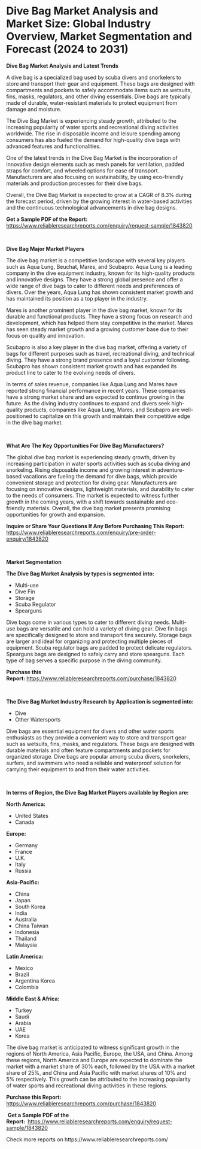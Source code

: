 <p><h1>Dive Bag Market Analysis and Market Size: Global Industry Overview, Market Segmentation and Forecast (2024 to 2031)</h1></p><p><strong>Dive Bag Market Analysis and Latest Trends</strong></p>
<p><p>A dive bag is a specialized bag used by scuba divers and snorkelers to store and transport their gear and equipment. These bags are designed with compartments and pockets to safely accommodate items such as wetsuits, fins, masks, regulators, and other diving essentials. Dive bags are typically made of durable, water-resistant materials to protect equipment from damage and moisture.</p><p>The Dive Bag Market is experiencing steady growth, attributed to the increasing popularity of water sports and recreational diving activities worldwide. The rise in disposable income and leisure spending among consumers has also fueled the demand for high-quality dive bags with advanced features and functionalities.</p><p>One of the latest trends in the Dive Bag Market is the incorporation of innovative design elements such as mesh panels for ventilation, padded straps for comfort, and wheeled options for ease of transport. Manufacturers are also focusing on sustainability, by using eco-friendly materials and production processes for their dive bags.</p><p>Overall, the Dive Bag Market is expected to grow at a CAGR of 8.3% during the forecast period, driven by the growing interest in water-based activities and the continuous technological advancements in dive bag designs.</p></p>
<p><strong>Get a Sample PDF of the Report:&nbsp;</strong> <a href="https://www.reliableresearchreports.com/enquiry/request-sample/1843820">https://www.reliableresearchreports.com/enquiry/request-sample/1843820</a></p>
<p>&nbsp;</p>
<p><strong>Dive Bag Major Market Players</strong></p>
<p><p>The dive bag market is a competitive landscape with several key players such as Aqua Lung, Beuchat, Mares, and Scubapro. Aqua Lung is a leading company in the dive equipment industry, known for its high-quality products and innovative designs. They have a strong global presence and offer a wide range of dive bags to cater to different needs and preferences of divers. Over the years, Aqua Lung has shown consistent market growth and has maintained its position as a top player in the industry.</p><p>Mares is another prominent player in the dive bag market, known for its durable and functional products. They have a strong focus on research and development, which has helped them stay competitive in the market. Mares has seen steady market growth and a growing customer base due to their focus on quality and innovation.</p><p>Scubapro is also a key player in the dive bag market, offering a variety of bags for different purposes such as travel, recreational diving, and technical diving. They have a strong brand presence and a loyal customer following. Scubapro has shown consistent market growth and has expanded its product line to cater to the evolving needs of divers.</p><p>In terms of sales revenue, companies like Aqua Lung and Mares have reported strong financial performance in recent years. These companies have a strong market share and are expected to continue growing in the future. As the diving industry continues to expand and divers seek high-quality products, companies like Aqua Lung, Mares, and Scubapro are well-positioned to capitalize on this growth and maintain their competitive edge in the dive bag market.</p></p>
<p>&nbsp;</p>
<p><strong>What Are The Key Opportunities For Dive Bag Manufacturers?</strong></p>
<p><p>The global dive bag market is experiencing steady growth, driven by increasing participation in water sports activities such as scuba diving and snorkeling. Rising disposable income and growing interest in adventure-based vacations are fueling the demand for dive bags, which provide convenient storage and protection for diving gear. Manufacturers are focusing on innovative designs, lightweight materials, and durability to cater to the needs of consumers. The market is expected to witness further growth in the coming years, with a shift towards sustainable and eco-friendly materials. Overall, the dive bag market presents promising opportunities for growth and expansion.</p></p>
<p><strong>Inquire or Share Your Questions If Any Before Purchasing This Report:</strong> <a href="https://www.reliableresearchreports.com/enquiry/pre-order-enquiry/1843820">https://www.reliableresearchreports.com/enquiry/pre-order-enquiry/1843820</a></p>
<p>&nbsp;</p>
<p><strong>Market Segmentation</strong></p>
<p><strong>The Dive Bag Market Analysis by types is segmented into:</strong></p>
<p><ul><li>Multi-use</li><li>Dive Fin</li><li>Storage</li><li>Scuba Regulator</li><li>Spearguns</li></ul></p>
<p><p>Dive bags come in various types to cater to different diving needs. Multi-use bags are versatile and can hold a variety of diving gear. Dive fin bags are specifically designed to store and transport fins securely. Storage bags are larger and ideal for organizing and protecting multiple pieces of equipment. Scuba regulator bags are padded to protect delicate regulators. Spearguns bags are designed to safely carry and store spearguns. Each type of bag serves a specific purpose in the diving community.</p></p>
<p><strong>Purchase this Report:&nbsp;</strong><a href="https://www.reliableresearchreports.com/purchase/1843820">https://www.reliableresearchreports.com/purchase/1843820</a></p>
<p>&nbsp;</p>
<p><strong>The Dive Bag Market Industry Research by Application is segmented into:</strong></p>
<p><ul><li>Dive</li><li>Other Watersports</li></ul></p>
<p><p>Dive bags are essential equipment for divers and other water sports enthusiasts as they provide a convenient way to store and transport gear such as wetsuits, fins, masks, and regulators. These bags are designed with durable materials and often feature compartments and pockets for organized storage. Dive bags are popular among scuba divers, snorkelers, surfers, and swimmers who need a reliable and waterproof solution for carrying their equipment to and from their water activities.</p></p>
<p>&nbsp;</p>
<p><strong>In terms of Region, the Dive Bag Market Players available by Region are:</strong></p>
<p>
    <p> <strong> North America: </strong>
        <ul>
            <li>United States</li>
            <li>Canada</li>
        </ul>
        </p> 
    <p> <strong> Europe: </strong>
        <ul>
            <li>Germany</li>
            <li>France</li>
            <li>U.K.</li>
            <li>Italy</li>
            <li>Russia</li>
        </ul>
        </p> 
    <p> <strong> Asia-Pacific: </strong>
        <ul>
            <li>China</li>
            <li>Japan</li>
            <li>South Korea</li>
            <li>India</li>
            <li>Australia</li>
            <li>China Taiwan</li>
            <li>Indonesia</li>
            <li>Thailand</li>
            <li>Malaysia</li>
        </ul>
        </p> 
    <p> <strong> Latin America: </strong>
        <ul>
            <li>Mexico</li>
            <li>Brazil</li>
            <li>Argentina Korea</li>
            <li>Colombia</li>
        </ul>
        </p> 
    <p> <strong> Middle East & Africa: </strong>
        <ul>
            <li>Turkey</li>
            <li>Saudi</li>
            <li>Arabia</li>
            <li>UAE</li>
            <li>Korea</li>
        </ul>
    </p>
    </p>
<p><p>The dive bag market is anticipated to witness significant growth in the regions of North America, Asia Pacific, Europe, the USA, and China. Among these regions, North America and Europe are expected to dominate the market with a market share of 30% each, followed by the USA with a market share of 25%, and China and Asia Pacific with market shares of 10% and 5% respectively. This growth can be attributed to the increasing popularity of water sports and recreational diving activities in these regions.</p></p>
<p><strong>Purchase this Report: </strong><a href="https://www.reliableresearchreports.com/purchase/1843820">https://www.reliableresearchreports.com/purchase/1843820</a></p>
<p>&nbsp;<strong>Get a Sample PDF of the Report:&nbsp;&nbsp;</strong><a href="https://www.reliableresearchreports.com/enquiry/request-sample/1843820">https://www.reliableresearchreports.com/enquiry/request-sample/1843820</a></p>
<p><strong></strong></p>
<p>Check more reports on https://www.reliableresearchreports.com/</p>